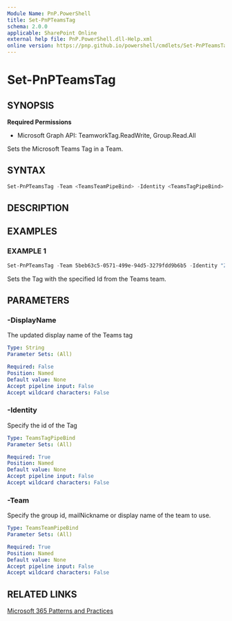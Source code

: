 ```yaml
---
Module Name: PnP.PowerShell
title: Set-PnPTeamsTag
schema: 2.0.0
applicable: SharePoint Online
external help file: PnP.PowerShell.dll-Help.xml
online version: https://pnp.github.io/powershell/cmdlets/Set-PnPTeamsTag.html
---
```

 
# Set-PnPTeamsTag

## SYNOPSIS

**Required Permissions**

  * Microsoft Graph API: TeamworkTag.ReadWrite, Group.Read.All

Sets the Microsoft Teams Tag in a Team.

## SYNTAX

```powershell
Set-PnPTeamsTag -Team <TeamsTeamPipeBind> -Identity <TeamsTagPipeBind> -DisplayName <String>
```

## DESCRIPTION

## EXAMPLES

### EXAMPLE 1
```powershell
Set-PnPTeamsTag -Team 5beb63c5-0571-499e-94d5-3279fdd9b6b5 -Identity "ZmY1ZjdmMjctZDhiNy00MWRkLTk2ZDQtYzcyYmVhMWIwOGYxIyM3ZTVhNGRmZS1kNWNlLTRkOTAtODM4MC04ZDIxM2FkYzYzOGIjI3RiVlVpR01rcg==" -DisplayName "Updated Tag"
```
Sets the Tag with the specified Id from the Teams team.

## PARAMETERS

### -DisplayName
The updated display name of the Teams tag

```yaml
Type: String
Parameter Sets: (All)

Required: False
Position: Named
Default value: None
Accept pipeline input: False
Accept wildcard characters: False
```

### -Identity
Specify the id of the Tag 

```yaml
Type: TeamsTagPipeBind
Parameter Sets: (All)

Required: True
Position: Named
Default value: None
Accept pipeline input: False
Accept wildcard characters: False
```

### -Team
Specify the group id, mailNickname or display name of the team to use.

```yaml
Type: TeamsTeamPipeBind
Parameter Sets: (All)

Required: True
Position: Named
Default value: None
Accept pipeline input: False
Accept wildcard characters: False
```

## RELATED LINKS

[Microsoft 365 Patterns and Practices](https://aka.ms/m365pnp)

